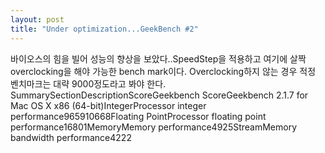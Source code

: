 ```yaml
---
layout: post
title: "Under optimization...GeekBench #2"
---
```


바이오스의 힘을 빌어 성능의 향상을 보았다..SpeedStep을 적용하고 여기에 살짝 overclocking을 해야 가능한 bench mark이다. Overclocking하지 않는 경우 적정 벤치마크는 대략 9000정도라고 봐야 한다.
SummarySectionDescriptionScoreGeekbench ScoreGeekbench 2.1.7 for Mac OS X x86 (64-bit)IntegerProcessor integer performance965910668Floating PointProcessor floating point performance16801MemoryMemory performance4925StreamMemory bandwidth performance4222


